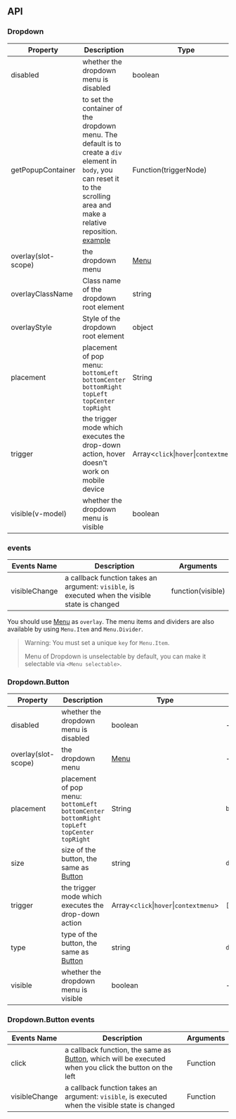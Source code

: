 ## API

### Dropdown

| Property | Description | Type | Default |
| -------- | ----------- | ---- | ------- |
| disabled | whether the dropdown menu is disabled | boolean | - |
| getPopupContainer | to set the container of the dropdown menu. The default is to create a `div` element in `body`, you can reset it to the scrolling area and make a relative reposition. [example](https://codepen.io/afc163/pen/zEjNOy?editors=0010) | Function(triggerNode) | `() => document.body` |
| overlay(slot-scope) | the dropdown menu | [Menu](/components/menu) | - |
| overlayClassName | Class name of the dropdown root element | string | - |
| overlayStyle | Style of the dropdown root element | object | - |
| placement | placement of pop menu: `bottomLeft` `bottomCenter` `bottomRight` `topLeft` `topCenter` `topRight` | String | `bottomLeft` |
| trigger | the trigger mode which executes the drop-down action, hover doesn't work on mobile device | Array&lt;`click`\|`hover`\|`contextmenu`> | `['hover']` |
| visible(v-model) | whether the dropdown menu is visible | boolean | - |

### events
| Events Name | Description | Arguments |
| --- | --- | --- |
| visibleChange | a callback function takes an argument: `visible`, is executed when the visible state is changed  | function(visible) |

You should use [Menu](/components/menu/) as `overlay`. The menu items and dividers are also available by using `Menu.Item` and `Menu.Divider`.

> Warning: You must set a unique `key` for `Menu.Item`.
>
> Menu of Dropdown is unselectable by default, you can make it selectable via `<Menu selectable>`.

### Dropdown.Button

| Property | Description | Type | Default |
| -------- | ----------- | ---- | ------- |
| disabled | whether the dropdown menu is disabled | boolean | - |
| overlay(slot-scope) | the dropdown menu | [Menu](/components/menu) | - |
| placement | placement of pop menu: `bottomLeft` `bottomCenter` `bottomRight` `topLeft` `topCenter` `topRight` | String | `bottomLeft` |
| size | size of the button, the same as [Button](/components/button) | string | `default` |
| trigger | the trigger mode which executes the drop-down action | Array&lt;`click`\|`hover`\|`contextmenu`> | `['hover']` |
| type | type of the button, the same as [Button](/components/button) | string | `default` |
| visible | whether the dropdown menu is visible | boolean | - |



### Dropdown.Button events
| Events Name | Description | Arguments |
| --- | --- | --- |
| click | a callback function, the same as [Button](/components/button), which will be executed when you click the button on the left | Function |
| visibleChange | a callback function takes an argument: `visible`, is executed when the visible state is changed | Function |
